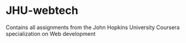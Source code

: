 # JHU-webtech
Contains all assignments from the John Hopkins University Coursera specialization on Web development
